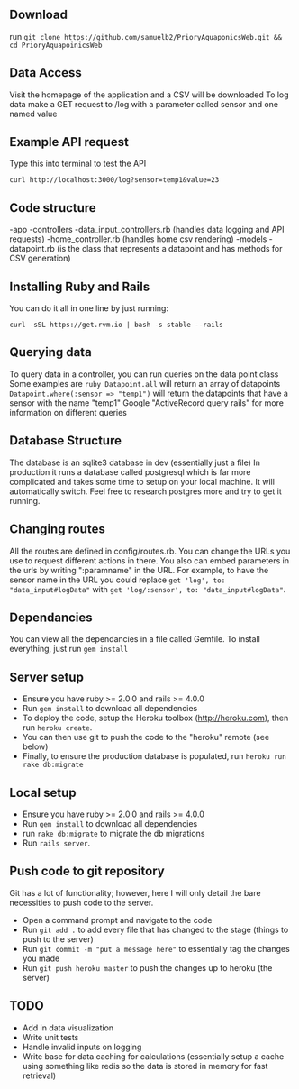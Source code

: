 ## Download
run `git clone https://github.com/samuelb2/PrioryAquaponicsWeb.git && cd PrioryAquapoinicsWeb`

## Data Access
Visit the homepage of the application and a CSV will be downloaded
To log data make a GET request to /log with a parameter called sensor and one named value

## Example API request
Type this into terminal to test the API
```
curl http://localhost:3000/log?sensor=temp1&value=23
```

## Code structure
  -app
    -controllers
      -data_input_controllers.rb (handles data logging and API requests)
      -home_controller.rb (handles home csv rendering)
    -models
      -datapoint.rb (is the class that represents a datapoint and has methods for CSV generation)
    
## Installing Ruby and Rails
You can do it all in one line by just running:
```
curl -sSL https://get.rvm.io | bash -s stable --rails
```
    
## Querying data
To query data in a controller, you can run queries on the data point class
Some examples are `ruby Datapoint.all`
will return an array of datapoints
`Datapoint.where(:sensor => "temp1")` will return the datapoints that have a sensor with the name "temp1"
Google "ActiveRecord query rails" for more information on different queries

## Database Structure
The database is an sqlite3 database in dev (essentially just a file)
In production it runs a database called postgresql which is far more complicated and takes some time to setup on your local machine.  It will automatically switch.  Feel free to research postgres more and try to get it running.

## Changing routes
All the routes are defined in config/routes.rb.  You can change the URLs you use to request different actions in there.  You also can embed parameters in the urls by writing ":paramname" in the URL.  For example, to have the sensor name in the URL you could replace `get 'log', to: "data_input#logData"` with `get 'log/:sensor', to: "data_input#logData"`.

## Dependancies
You can view all the dependancies in a file called Gemfile.
To install everything, just run `gem install`

## Server setup
* Ensure you have ruby >= 2.0.0 and rails >= 4.0.0
* Run `gem install` to download all dependencies
* To deploy the code, setup the Heroku toolbox (http://heroku.com), then run `heroku create`.
* You can then use git to push the code to the "heroku" remote (see below)
* Finally, to ensure the production database is populated, run `heroku run rake db:migrate`

## Local setup
* Ensure you have ruby >= 2.0.0 and rails >= 4.0.0
* Run `gem install` to download all dependencies
* run `rake db:migrate` to migrate the db migrations
* Run `rails server`.

## Push code to git repository
Git has a lot of functionality; however, here I will only detail the bare necessities to push code to the server.
* Open a command prompt and navigate to the code
* Run `git add .` to add every file that has changed to the stage (things to push to the server)
* Run `git commit -m "put a message here"` to essentially tag the changes you made
* Run `git push heroku master` to push the changes up to heroku (the server)

## TODO
* Add in data visualization
* Write unit tests
* Handle invalid inputs on logging
* Write base for data caching for calculations (essentially setup a cache using something like redis so the data is stored in memory for fast retrieval)
